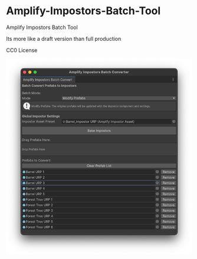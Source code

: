 # Amplify-Impostors-Batch-Tool
Amplify Impostors Batch Tool

Its more like a draft version than full production

CC0 License

![Amplify Impostors Batch Tool Screenshot](https://github.com/larssteenhoff/Amplify-Impostors-Batch-Tool/blob/main/screenshot.png?raw=true)
